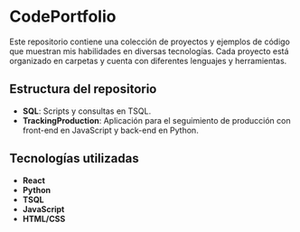 # CodePortfolio

Este repositorio contiene una colección de proyectos y ejemplos de código que muestran mis habilidades en diversas tecnologías. Cada proyecto está organizado en carpetas y cuenta con diferentes lenguajes y herramientas.

## Estructura del repositorio

- **SQL**: Scripts y consultas en TSQL.
- **TrackingProduction**: Aplicación para el seguimiento de producción con front-end en JavaScript y back-end en Python.

## Tecnologías utilizadas
- **React**
- **Python**
- **TSQL**
- **JavaScript**
- **HTML/CSS**


